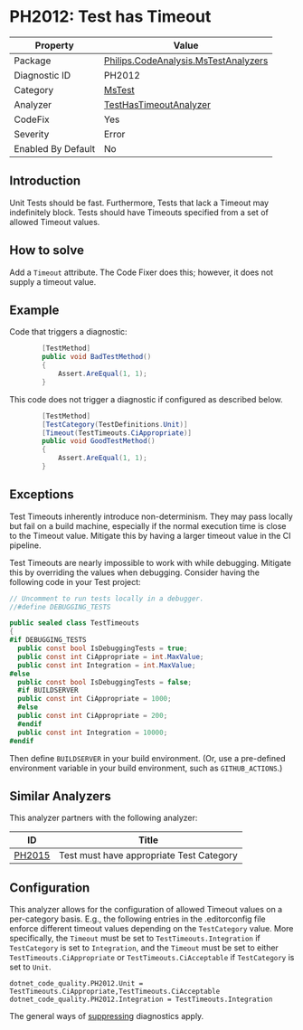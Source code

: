 # PH2012: Test has Timeout

| Property | Value  |
|--|--|
| Package | [Philips.CodeAnalysis.MsTestAnalyzers](https://www.nuget.org/packages/Philips.CodeAnalysis.MsTestAnalyzers) |
| Diagnostic ID | PH2012 |
| Category  | [MsTest](../MsTest.md) |
| Analyzer | [TestHasTimeoutAnalyzer](https://github.com/philips-software/roslyn-analyzers/blob/main/Philips.CodeAnalysis.MsTestAnalyzers/TestHasTimeoutAnalyzer.cs)
| CodeFix  | Yes |
| Severity | Error |
| Enabled By Default | No |

## Introduction

Unit Tests should be fast. Furthermore, Tests that lack a Timeout may indefinitely block. Tests should have Timeouts specified from a set of allowed Timeout values.

## How to solve

Add a `Timeout` attribute.  The Code Fixer does this; however, it does not supply a timeout value.

## Example

Code that triggers a diagnostic:
``` cs
        [TestMethod]
        public void BadTestMethod()
        {
            Assert.AreEqual(1, 1);
        }
```

This code does not trigger a diagnostic if configured as described below.
``` cs
        [TestMethod]
        [TestCategory(TestDefinitions.Unit)]
        [Timeout(TestTimeouts.CiAppropriate)]
        public void GoodTestMethod()
        {
            Assert.AreEqual(1, 1);
        }
```


## Exceptions

Test Timeouts inherently introduce non-determinism. They may pass locally but fail on a build machine, especially if the normal execution time is close to the Timeout value. Mitigate this by having a larger timeout value in the CI pipeline.

Test Timeouts are nearly impossible to work with while debugging. Mitigate this by overriding the values when debugging. Consider having the following code in your Test project:

``` cs
// Uncomment to run tests locally in a debugger.
//#define DEBUGGING_TESTS

public sealed class TestTimeouts
{
#if DEBUGGING_TESTS
  public const bool IsDebuggingTests = true;
  public const int CiAppropriate = int.MaxValue;
  public const int Integration = int.MaxValue;
#else
  public const bool IsDebuggingTests = false;
  #if BUILDSERVER
  public const int CiAppropriate = 1000;
  #else
  public const int CiAppropriate = 200;
  #endif
  public const int Integration = 10000;
#endif
```

Then define `BUILDSERVER` in your build environment. (Or, use a pre-defined environment variable in your build environment, such as `GITHUB_ACTIONS`.)

## Similar Analyzers

This analyzer partners with the following analyzer:

| ID | Title  |
|--|--|
| [PH2015](./PH2015.md) | Test must have appropriate Test Category |

## Configuration

This analyzer allows for the configuration of allowed Timeout values on a per-category basis. E.g., the following entries in the .editorconfig file enforce different timeout values depending on the `TestCategory` value. More specifically, the `Timeout` must be set to `TestTimeouts.Integration` if `TestCategory` is set to `Integration`, and the `Timeout` must be set to either `TestTimeouts.CiAppropriate` or `TestTimeouts.CiAcceptable` if `TestCategory` is set to `Unit`.

```
dotnet_code_quality.PH2012.Unit = TestTimeouts.CiAppropriate,TestTimeouts.CiAcceptable
dotnet_code_quality.PH2012.Integration = TestTimeouts.Integration
```

The general ways of [suppressing](https://learn.microsoft.com/en-us/dotnet/fundamentals/code-analysis/suppress-warnings) diagnostics apply.
